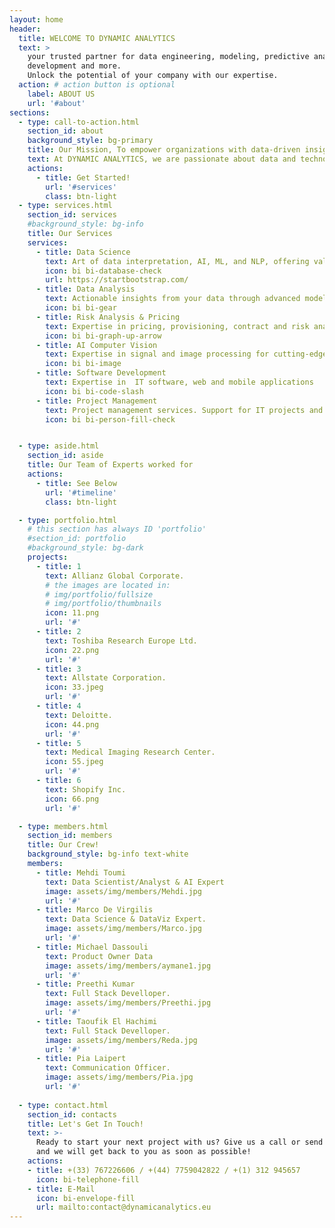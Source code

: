 ```yaml
---
layout: home
header:
  title: WELCOME TO DYNAMIC ANALYTICS
  text: >
    your trusted partner for data engineering, modeling, predictive analysis, IT    
    development and more. 
    Unlock the potential of your company with our expertise.
  action: # action button is optional
    label: ABOUT US
    url: '#about'
sections:
  - type: call-to-action.html
    section_id: about
    background_style: bg-primary
    title: Our Mission, To empower organizations with data-driven insights!
    text: At DYNAMIC ANALYTICS, we are passionate about data and technology. With years of experience in the field, our team of experts is committed to delivering innovative solutions that drive results for our clients.
    actions:
      - title: Get Started!
        url: '#services'
        class: btn-light
  - type: services.html
    section_id: services
    #background_style: bg-info
    title: Our Services
    services:
      - title: Data Science
        text: Art of data interpretation, AI, ML, and NLP, offering valuable insights from complex datasets
        icon: bi bi-database-check
        url: https://startbootstrap.com/
      - title: Data Analysis
        text: Actionable insights from your data through advanced modeling and predictive analysis
        icon: bi bi-gear
      - title: Risk Analysis & Pricing
        text: Expertise in pricing, provisioning, contract and risk analysis for P&C insurance companies
        icon: bi bi-graph-up-arrow
      - title: AI Computer Vision
        text: Expertise in signal and image processing for cutting-edge solutions in visual analysis and interpretation
        icon: bi bi-image
      - title: Software Development
        text: Expertise in  IT software, web and mobile applications
        icon: bi bi-code-slash
      - title: Project Management
        text: Project management services. Support for IT projects and research projects
        icon: bi bi-person-fill-check


  - type: aside.html
    section_id: aside
    title: Our Team of Experts worked for
    actions:
      - title: See Below
        url: '#timeline'
        class: btn-light

  - type: portfolio.html
    # this section has always ID 'portfolio'
    #section_id: portfolio
    #background_style: bg-dark
    projects:
      - title: 1
        text: Allianz Global Corporate.
        # the images are located in:
        # img/portfolio/fullsize
        # img/portfolio/thumbnails
        icon: 11.png
        url: '#'
      - title: 2
        text: Toshiba Research Europe Ltd.
        icon: 22.png
        url: '#'
      - title: 3
        text: Allstate Corporation.
        icon: 33.jpeg
        url: '#'
      - title: 4
        text: Deloitte.
        icon: 44.png
        url: '#'
      - title: 5
        text: Medical Imaging Research Center.
        icon: 55.jpeg
        url: '#'
      - title: 6
        text: Shopify Inc.
        icon: 66.png
        url: '#'

  - type: members.html
    section_id: members
    title: Our Crew!
    background_style: bg-info text-white
    members:
      - title: Mehdi Toumi
        text: Data Scientist/Analyst & AI Expert
        image: assets/img/members/Mehdi.jpg
        url: '#'
      - title: Marco De Virgilis
        text: Data Science & DataViz Expert.
        image: assets/img/members/Marco.jpg
        url: '#'
      - title: Michael Dassouli
        text: Product Owner Data
        image: assets/img/members/aymane1.jpg
        url: '#'
      - title: Preethi Kumar
        text: Full Stack Develloper.
        image: assets/img/members/Preethi.jpg
        url: '#'
      - title: Taoufik El Hachimi
        text: Full Stack Develloper.
        image: assets/img/members/Reda.jpg
        url: '#'
      - title: Pia Laipert
        text: Communication Officer.
        image: assets/img/members/Pia.jpg
        url: '#'
  
  - type: contact.html
    section_id: contacts
    title: Let's Get In Touch!
    text: >-
      Ready to start your next project with us? Give us a call or send us an email
      and we will get back to you as soon as possible!
    actions:
    - title: +(33) 767226606 / +(44) 7759042822 / +(1) 312 945657 
      icon: bi-telephone-fill
    - title: E-Mail
      icon: bi-envelope-fill
      url: mailto:contact@dynamicanalytics.eu
---
```

